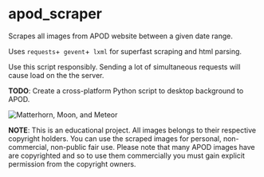 # apod_scraper
Scrapes all images from APOD website between a given date range.

Uses `requests`+` gevent`+` lxml` for superfast scraping and html parsing.

Use this script responsibly. Sending a lot of simultaneous requests will cause load on the the server.

**TODO**: Create a cross-platform Python script to desktop background to APOD.

![Matterhorn, Moon, and Meteor ](https://apod.nasa.gov/apod/image/1901/cervin1300vetter.jpg)

**NOTE**: This is an educational project. All images belongs to their respective copyright holders. You can use the scraped images for personal, non-commercial, non-public fair use. Please note that many APOD images have are copyrighted and so to use them commercially you must gain explicit permission from the copyright owners. 
